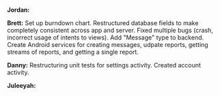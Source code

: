 **Jordan:** 

**Brett:** Set up burndown chart. Restructured database fields to make completely consistent across app and server. Fixed multiple bugs (crash, incorrect usage of intents to views). Add "Message" type to backend. Create Android services for creating messages, udpate reports, getting streams of reports, and getting a single report.

**Danny:** Restructuring unit tests for settings activity. Created account activity. 

**Juleeyah:**
